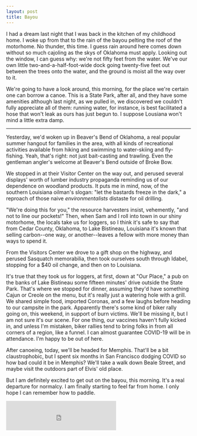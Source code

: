 ```yaml
---
layout: post
title: Bayou
---
```


I had a dream last night that I was back in the kitchen of my childhood home. I woke up from that to the rain of the bayou pelting the roof of the motorhome. No thunder, this time. I guess rain around here comes down without so much cajoling as the skys of Oklahoma must apply. Looking out the window, I can guess why: we're not fifty feet from the water. We've our own little two-and-a-half-foot-wide dock going twenty-five feet out between the trees onto the water, and the ground is moist all the way over to it.

We're going to have a look around, this morning, for the place we're certain one can borrow a canoe. This is a State Park, after all, and they have some amenities although last night, as we pulled in, we discovered we couldn't fully appreciate all of them: running water, for instance, is best facilitated a hose that won't leak as ours has just begun to. I suppose Lousiana won't mind a little extra damp.

---

Yesterday, we'd woken up in Beaver's Bend of Oklahoma, a real popular summer hangout for families in the area, with all kinds of recreational activities available from hiking and swimming to water-skiing and fly-fishing. Yeah, that's right: not just bait-casting and trawling. Even the gentleman angler's welcome at Beaver's Bend outside of Broke Bow.

We stopped in at their Visitor Center on the way out, and perused several displays' worth of lumber industry propaganda reminding us of our dependence on woodland products. It puts me in mind, now, of the southern Louisiana oilman's slogan: "let the bastards freeze in the dark," a reproach of those naive *environmentalists* distaste for oil drilling.

"We're doing this for you," the resource harvesters insist, vehemently, "and not to line our pockets!"  Then, when Sam and I roll into town in our shiny motorhome, the locals take us for loggers, so I think it's safe to say that from Cedar County, Oklahoma, to Lake Bistineau, Louisiana it's known that selling carbon--one way, or another--leaves a fellow with more money than ways to spend it.

From the Visitors Center we drove to a gift shop on the highway, and perused Sasquatch memorabilia, then took ourselves south through Idabel, stopping for a $40 oil change, and then on to Louisiana.

It's true that they took us for loggers, at first, down at "Our Place," a pub on the banks of Lake Bistineau some fifteen minutes' drive outside the State Park. That's where we stopped for dinner, assuming they'd have something Cajun or Creole on the menu, but it's really just a watering hole with a grill. We shared simple food, imported Coronas, and a few laughs before heading to our campsite in the park. Apparently there's some kind of biker rally going on, this weekend, in support of burn victims. We'll be missing it, but I am not sure it's our scene. For one thing, our vaccines haven't fully kicked in, and unless I'm mistaken, biker rallies tend to bring folks in from all corners of a region, like a funnel. I can almost guarantee COVID-19 will be in attendance. I'm happy to be out of here.

After canoeing, today, we'll be headed for Memphis. That'll be a bit claustrophobic, but I spent six months in San Francisco dodging COVID so how bad could it be in Memphis? We'll take a walk down Beale Street, and maybe visit the outdoors part of Elvis' old place.

But I am definitely excited to get out on the bayou, this morning. It's a real departure for normalcy. I am finally starting to feel far from home. I only hope I can remember how to paddle.

<iframe src="https://open.spotify.com/embed/track/1jR8hhavDFMLn8mxIGPhcx" width="300" height="80" frameborder="0" allowtransparency="true" allow="encrypted-media"></iframe>
